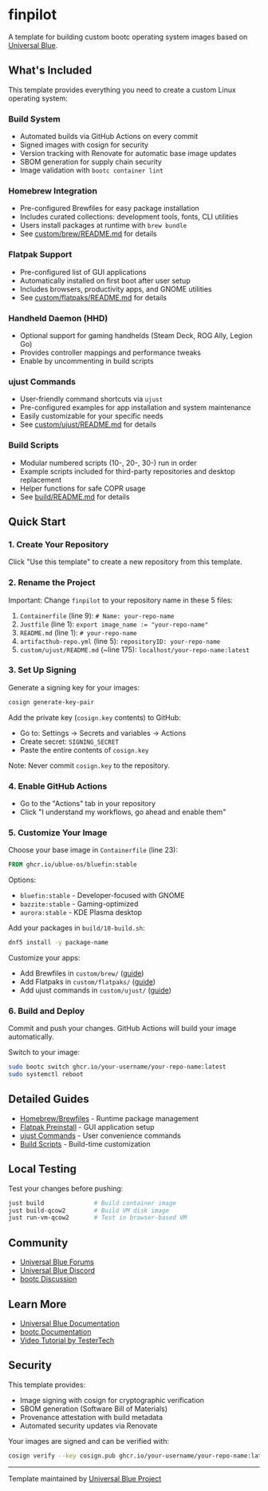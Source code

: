 # finpilot

A template for building custom bootc operating system images based on [Universal Blue](https://universal-blue.org/).

## What's Included

This template provides everything you need to create a custom Linux operating system:

### Build System
- Automated builds via GitHub Actions on every commit
- Signed images with cosign for security
- Version tracking with Renovate for automatic base image updates
- SBOM generation for supply chain security
- Image validation with `bootc container lint`

### Homebrew Integration
- Pre-configured Brewfiles for easy package installation
- Includes curated collections: development tools, fonts, CLI utilities
- Users install packages at runtime with `brew bundle`
- See [custom/brew/README.md](custom/brew/README.md) for details

### Flatpak Support
- Pre-configured list of GUI applications
- Automatically installed on first boot after user setup
- Includes browsers, productivity apps, and GNOME utilities
- See [custom/flatpaks/README.md](custom/flatpaks/README.md) for details

### Handheld Daemon (HHD)
- Optional support for gaming handhelds (Steam Deck, ROG Ally, Legion Go)
- Provides controller mappings and performance tweaks
- Enable by uncommenting in build scripts

### ujust Commands
- User-friendly command shortcuts via `ujust`
- Pre-configured examples for app installation and system maintenance
- Easily customizable for your specific needs
- See [custom/ujust/README.md](custom/ujust/README.md) for details

### Build Scripts
- Modular numbered scripts (10-, 20-, 30-) run in order
- Example scripts included for third-party repositories and desktop replacement
- Helper functions for safe COPR usage
- See [build/README.md](build/README.md) for details

## Quick Start

### 1. Create Your Repository

Click "Use this template" to create a new repository from this template.

### 2. Rename the Project

Important: Change `finpilot` to your repository name in these 5 files:

1. `Containerfile` (line 9): `# Name: your-repo-name`
2. `Justfile` (line 1): `export image_name := "your-repo-name"`
3. `README.md` (line 1): `# your-repo-name`
4. `artifacthub-repo.yml` (line 5): `repositoryID: your-repo-name`
5. `custom/ujust/README.md` (~line 175): `localhost/your-repo-name:latest`

### 3. Set Up Signing

Generate a signing key for your images:

```bash
cosign generate-key-pair
```

Add the private key (`cosign.key` contents) to GitHub:
- Go to: Settings → Secrets and variables → Actions
- Create secret: `SIGNING_SECRET`
- Paste the entire contents of `cosign.key`

Note: Never commit `cosign.key` to the repository.

### 4. Enable GitHub Actions

- Go to the "Actions" tab in your repository
- Click "I understand my workflows, go ahead and enable them"

### 5. Customize Your Image

Choose your base image in `Containerfile` (line 23):
```dockerfile
FROM ghcr.io/ublue-os/bluefin:stable
```

Options:
- `bluefin:stable` - Developer-focused with GNOME
- `bazzite:stable` - Gaming-optimized 
- `aurora:stable` - KDE Plasma desktop

Add your packages in `build/10-build.sh`:
```bash
dnf5 install -y package-name
```

Customize your apps:
- Add Brewfiles in `custom/brew/` ([guide](custom/brew/README.md))
- Add Flatpaks in `custom/flatpaks/` ([guide](custom/flatpaks/README.md))
- Add ujust commands in `custom/ujust/` ([guide](custom/ujust/README.md))

### 6. Build and Deploy

Commit and push your changes. GitHub Actions will build your image automatically.

Switch to your image:
```bash
sudo bootc switch ghcr.io/your-username/your-repo-name:latest
sudo systemctl reboot
```

## Detailed Guides

- [Homebrew/Brewfiles](custom/brew/README.md) - Runtime package management
- [Flatpak Preinstall](custom/flatpaks/README.md) - GUI application setup
- [ujust Commands](custom/ujust/README.md) - User convenience commands
- [Build Scripts](build/README.md) - Build-time customization

## Local Testing

Test your changes before pushing:

```bash
just build              # Build container image
just build-qcow2        # Build VM disk image
just run-vm-qcow2       # Test in browser-based VM
```

## Community

- [Universal Blue Forums](https://universal-blue.discourse.group/)
- [Universal Blue Discord](https://discord.gg/WEu6BdFEtp)
- [bootc Discussion](https://github.com/bootc-dev/bootc/discussions)

## Learn More

- [Universal Blue Documentation](https://universal-blue.org/)
- [bootc Documentation](https://containers.github.io/bootc/)
- [Video Tutorial by TesterTech](https://www.youtube.com/watch?v=IxBl11Zmq5wE)

## Security

This template provides:
- Image signing with cosign for cryptographic verification
- SBOM generation (Software Bill of Materials)
- Provenance attestation with build metadata
- Automated security updates via Renovate

Your images are signed and can be verified with:
```bash
cosign verify --key cosign.pub ghcr.io/your-username/your-repo-name:latest
```

---

Template maintained by [Universal Blue Project](https://universal-blue.org/)
